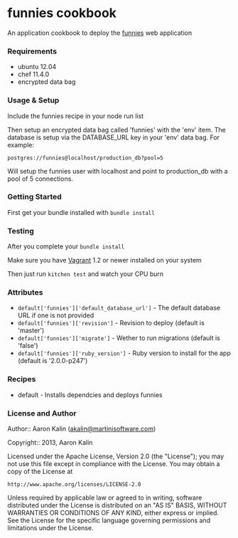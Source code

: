 funnies cookbook
================

An application cookbook to deploy the [funnies](https://github.com/martinisoft/funnies) web application

### Requirements

* ubuntu 12.04
* chef 11.4.0
* encrypted data bag

### Usage & Setup

Include the funnies recipe in your node run list

Then setup an encrypted data bag called 'funnies' with the 'env' item. The
database is setup via the DATABASE\_URL key in your 'env' data bag. For
example:

```
postgres://funnies@localhost/production_db?pool=5
```

Will setup the funnies user with localhost and point to production\_db
with a pool of 5 connections.

### Getting Started

First get your bundle installed with ```bundle install```

### Testing

After you complete your ```bundle install```

Make sure you have [Vagrant](http://www.vagrantup.com/) 1.2 or newer installed on your system

Then just run ```kitchen test``` and watch your CPU burn

### Attributes

* ```default['funnies']['default_database_url']``` - The default database URL if one is not provided
* ```default['funnies']['revision']``` - Revision to deploy (default is 'master')
* ```default['funnies']['migrate']``` - Wether to run migrations (default is 'false')
* ```default['funnies']['ruby_version']``` - Ruby version to install for the app (default is '2.0.0-p247')

### Recipes

* default - Installs dependcies and deploys funnies

### License and Author

Author:: Aaron Kalin (<akalin@martinisoftware.com>)

Copyright:: 2013, Aaron Kalin

Licensed under the Apache License, Version 2.0 (the "License"); you may not
use this file except in compliance with the License. You may obtain a copy of
the License at

    http://www.apache.org/licenses/LICENSE-2.0

Unless required by applicable law or agreed to in writing, software
distributed under the License is distributed on an "AS IS" BASIS, WITHOUT
WARRANTIES OR CONDITIONS OF ANY KIND, either express or implied. See the
License for the specific language governing permissions and limitations under
the License.
